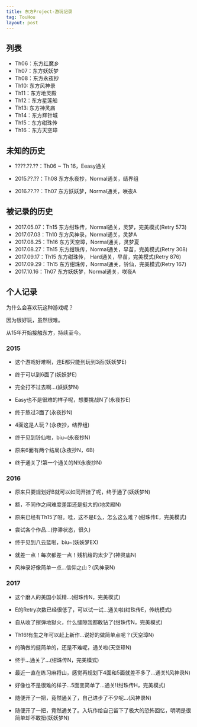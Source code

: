 ```yaml
---
title: 东方Project-游玩记录
tag: TouHou
layout: post
---
```


## 列表

* Th06：东方红魔乡
* Th07：东方妖妖梦
* Th08：东方永夜抄
* Th10: 东方风神录
* Th11：东方地灵殿
* Th12：东方星莲船
* Th13: 东方神灵庙
* Th14：东方辉针城
* Th15：东方绀珠传
* Th16：东方天空璋

## 未知的历史

* ????.??.??：Th06 ~ Th 16，Eeasy通关

* 2015.??.??：Th08 东方永夜抄，Normal通关，结界组
* 2016.??.??：Th07 东方妖妖梦，Normal通关，咲夜A

## 被记录的历史

* 2017.05.07：Th15 东方绀珠传，Normal通关，灵梦，完美模式(Retry 573)
* 2017.07.03：Th10 东方风神录，Normal通关，灵梦A
* 2017.08.25：Th16 东方天空璋，Normal通关，灵梦夏
* 2017.08.27：Th15 东方绀珠传，Normal通关，早苗，完美模式(Retry 308)
* 2017.09.17：Th15 东方绀珠传，  Hard通关，早苗，完美模式(Retry 876)
* 2017.09.29：Th15 东方绀珠传，Normal通关，铃仙，完美模式(Retry 167)
* 2017.10.16：Th07 东方妖妖梦，Normal通关，咲夜A

## 个人记录

为什么会喜欢玩这种游戏呢？

因为很好玩，虽然很难。

从15年开始接触东方，持续至今。

### 2015

* 这个游戏好难啊，连E都只能到玩到3面(妖妖梦E)

* 终于可以到6面了(妖妖梦E)

* 完全打不过去啊...(妖妖梦N)

* Easy也不是很难的样子呢，想要挑战N了(永夜抄E)

* 终于熬过3面了(永夜抄N)

* 4面这是人玩？(永夜抄，结界组)

* 终于见到铃仙啦，biu~(永夜抄N)

* 原来6面有两个结局(永夜抄N，6B)

* 终于通关了!第一个通关的N!(永夜抄N)

### 2016

* 原来只要规划好B就可以如同开挂了呢，终于通了(妖妖梦N)

* 额，不同作之间难度差距还是挺大的(地灵殿N)

* 原来已经有Th15了呀。哇，这不是E么，怎么这么难？(绀珠传E，完美模式)

* 尝试各个作品...(停滞状态，很久)

* 终于见到八云蓝啦，biu~(妖妖梦EX)

* 就差一点！每次都差一点！残机给的太少了(神灵庙N)

* 风神录好像简单一点...信仰之山？(风神录N)

### 2017

* 这个磨人的美国小妖精...(绀珠传N，完美模式)

* E的Retry次数已经很低了，可以试一试...通关啦(绀珠传E，传统模式)

* 自从收了擦弹地狱火，什么缝隙我都敢钻了(绀珠传N，完美模式)

* Th16!有生之年可以赶上新作...说好的做简单点呢？(天空璋N)

* 的确做的挺简单的，还是不难呢，通关啦(天空璋N)

* 终于...通关了...(绀珠传N，完美模式)

* 最近一直在练习麻将山，感觉再规划下4面和5面就差不多了...通关!(风神录N)

* 好像也不是很难的样子...5面变简单了...通关!(绀珠传H，完美模式)

* 随便开了一把，竟然通关了，自己进步了不少呢...(风神录N)

* 随便开了一把，竟然通关了。入坑作给自己留下了极大的恐怖回忆，明明是很简单却不敢扭(妖妖梦N)


